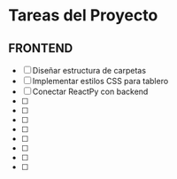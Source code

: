 # Tareas del Proyecto

## FRONTEND
- [ ] Diseñar estructura de carpetas
- [ ] Implementar estilos CSS para tablero
- [ ] Conectar ReactPy con backend
- [ ] 
- [ ] 
- [ ] 
- [ ] 
- [ ] 
- [ ] 
- [ ] 
- [ ] 